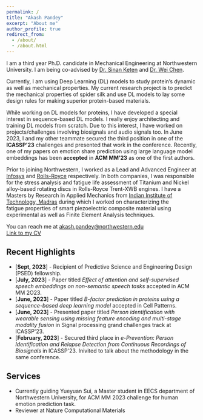 ```yaml
---
permalink: /
title: "Akash Pandey"
excerpt: "About me"
author_profile: true
redirect_from: 
  - /about/
  - /about.html
---
```

I am a third year Ph.D. candidate in Mechanical Engineering at Northwestern University. I am being co-advised by [Dr. Sinan Keten](https://www.keten-group.northwestern.edu/) and [Dr. Wei Chen](https://ideal.mech.northwestern.edu/). 

Currently, I am using Deep Learning (DL) models to study protein’s dynamic as well as mechanical properties. My current research project is to predict the mechanical properties of spider silk and use DL models to lay some design rules for making superior protein-based materials.

While working on DL models for proteins, I have developed a special interest in sequence-based DL models. I really enjoy architecting and training DL models from scratch. Due to this interest, I have worked on projects/challenges involving biosignals and audio signals too. In June 2023, I and my other teammate secured the third position in one of the **ICASSP’23** challenges and presented that work in the conference. Recently, one of my papers on emotion share prediction using large language model embeddings has been **accepted** in **ACM MM’23** as one of the first authors.

Prior to joining Northwestern, I worked as a Lead and Advanced Engineer at [Infosys](https://www.infosys.com/) and [Rolls-Royce](https://www.rolls-royce.com/products-and-services/civil-aerospace.aspx) respectively. In both companies, I was responsible for the stress analysis and fatigue life assessment of Titanium and Nickel alloy-based rotating discs in Rolls-Royce Trent-XWB engines. I have a Masters by Research in Applied Mechanics from [Indian Institute of Technology, Madras](https://www.iitm.ac.in/) during which I worked on characterizing the fatigue properties of smart piezoelectric composite material using experimental as well as Finite Element Analysis techniques. 

You can reach me at akash.pandey@northwestern.edu <br>
[Link to my CV](https://pandeyakash23.github.io/akashapandey.github.io/files/Akash_CV.pdf)

## Recent Highlights  
* [**Sept, 2023**] - Recipient of Predictive Science and Engineering Design (PSED) fellowship. 
* [**July, 2023**] - Paper titled *Effect of attention and self-supervised speech embeddings on non-semantic speech tasks* accepted in ACM MM 2O23. 
* [**June, 2023**] - Paper titled *B-factor prediction in proteins using a sequence-based deep learning model* accepted in Cell Patterns.
* [**June, 2023**] - Presented paper titled *Person identification with wearable sensing using missing feature encoding and multi-stage modality fusion* in Signal processing grand challenges track at ICASSP'23.
* [**February, 2023**] - Secured third place in *e-Prevention: Person Identification and Relapse Detection from Continuous Recordings of Biosignals* in ICASSP'23. Inivited to talk about the methodology in the same conference.

## Services
* Currently guiding Yueyuan Sui, a Master student in EECS department of Northwestern University, for ACM MM 2023 challenge for human emotion prediction task.
* Reviewer at Nature Computational Materials
